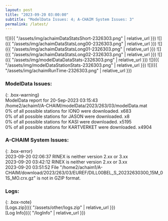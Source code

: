 ```yaml
---
layout: post
title: "2023-09-20 03:00:00"
subtitle: "ModelData Issues: 4; A-CHAIM System Issues: 3"
permalink: /latest/
---
```


![]({{ "/assets/img/achaimDataStatsShort-2326303.png" | relative_url }})
![]({{ "/assets/img/achaimDataStatsLong00-2326303.png" | relative_url }})
![]({{ "/assets/img/achaimDataStatsLong01-2326303.png" | relative_url }})
![]({{ "/assets/img/achaimDataStatsLong02-2326303.png" | relative_url }})
![]({{ "/assets/img/modelDataDataStats-2326303.png" | relative_url }})
![]({{ "/assets/img/modelDataStationStats-2326303.png" | relative_url }})
![]({{ "/assets/img/achaimRunTime-2326303.png" | relative_url }})


### ModelData Issues:  
  
{: .box-warning}  
 ModelData report for 20-Sep-2023 03:15:43   
 /home2/achaim1/A-CHAIM/modelData/2023/263/03/modelData.mat   
 0% of all possible stations for IONO were downloaded. x683   
 0% of all possible stations for JASON were downloaded. x8   
 0% of all possible stations for KASI were downloaded. x5195   
 0% of all possible stations for KARTVERKET were downloaded. x4904   
  
### A-CHAIM System Issues:  
  
{: .box-error}  
2023-09-20 02:06:37 RINEX is neither version 2.xx or 3.xx  
2023-09-20 03:42:12 RINEX is neither version 2.xx or 3.xx  
2023-09-20 03:51:52 File "/home2/achaim1/A-CHAIM/download/2023/263/03/EUREF/DILL00BEL_S_20232630300_15M_01S_MO.crx.gz" is not in GZIP format.  

### Logs:  
  
{: .box-note}  
[Logs.zip]({{ "/assets/other/logs.zip" | relative_url }})  
[Log Info]({{ "/logInfo" | relative_url }})  
